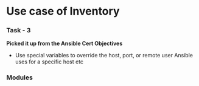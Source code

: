 # Use case of Inventory

### Task - 3 
**Picked it up from the Ansible Cert Objectives**
- Use special variables to override the host, port, or remote user Ansible uses for a specific host etc

### Modules

